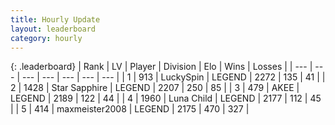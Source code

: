 ```yaml
---
title: Hourly Update
layout: leaderboard
category: hourly
---
```


{: .leaderboard}
| Rank | LV | Player | Division | Elo | Wins | Losses |
| --- | --- | --- | --- | --- | --- | --- |
| <span data-change="0">1</span> | 913 | <span title="ID: 498412">LuckySpin</span> | LEGEND | <span data-change="0">2272</span> | <span data-change="0">135</span> | <span data-change="0">41</span> |
| <span data-change="3">2</span> | 1428 | <span title="ID: 315148">Star Sapphire</span> | LEGEND | <span data-change="33">2207</span> | <span data-change="5">250</span> | <span data-change="0">85</span> |
| <span data-change="-1">3</span> | 479 | <span title="ID: 455100">AKEE</span> | LEGEND | <span data-change="-10">2189</span> | <span data-change="2">122</span> | <span data-change="2">44</span> |
| <span data-change="-1">4</span> | 1960 | <span title="ID: 164871">Luna Child</span> | LEGEND | <span data-change="0">2177</span> | <span data-change="0">112</span> | <span data-change="0">45</span> |
| <span data-change="-1">5</span> | 414 | <span title="ID: 410122">maxmeister2008</span> | LEGEND | <span data-change="0">2175</span> | <span data-change="0">470</span> | <span data-change="0">327</span> |